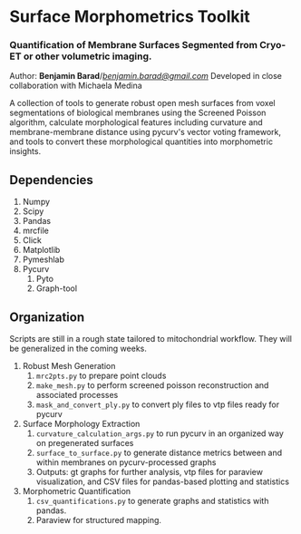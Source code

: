 # Surface Morphometrics Toolkit
### Quantification of Membrane Surfaces Segmented from Cryo-ET or other volumetric imaging.  
Author: __Benjamin Barad__/*<benjamin.barad@gmail.com>*
Developed in close collaboration with Michaela Medina

A collection of tools to generate robust open mesh surfaces from voxel segmentations of biological membranes
using the Screened Poisson algorithm, calculate morphological features including curvature and membrane-membrane distance
using pycurv's vector voting framework, and tools to convert these morphological quantities into morphometric insights.


## Dependencies
1. Numpy
2. Scipy
3. Pandas
4. mrcfile
5. Click
6. Matplotlib
7. Pymeshlab
8. Pycurv   
    1. Pyto
    2. Graph-tool


## Organization
Scripts are still in a rough state tailored to mitochondrial workflow. They will be generalized in the coming weeks.
1. Robust Mesh Generation
    1. `mrc2pts.py` to prepare point clouds
    2. `make_mesh.py` to perform screened poisson reconstruction and associated processes
    3. `mask_and_convert_ply.py` to convert ply files to vtp files ready for pycurv
2. Surface Morphology Extraction
    1. `curvature_calculation_args.py` to run pycurv in an organized way on pregenerated surfaces
    2. `surface_to_surface.py` to generate distance metrics between and within membranes on pycurv-processed graphs 
    3. Outputs: gt graphs for further analysis, vtp files for paraview visualization, and CSV files for pandas-based plotting and statistics
3. Morphometric Quantification
    1. `csv_quantifications.py` to generate graphs and statistics with pandas.
    2. Paraview for structured mapping.

